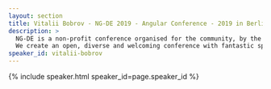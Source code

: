 ```yaml
---
layout: section
title: Vitalii Bobrov - NG-DE 2019 - Angular Conference - 2019 in Berlin
description: >
  NG-DE is a non-profit conference organised for the community, by the community.
  We create an open, diverse and welcoming conference with fantastic speakers and a warm and friendly environment. 
speaker_id: vitalii-bobrov
---
```


{% include speaker.html speaker_id=page.speaker_id %}
